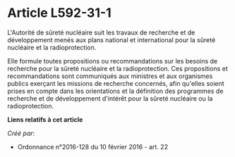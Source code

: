 # Article L592-31-1

L'Autorité de sûreté nucléaire suit les travaux de recherche et de développement menés aux plans national et international
pour la sûreté nucléaire et la radioprotection. 

Elle formule toutes propositions ou recommandations sur les besoins de recherche pour la sûreté nucléaire et la
radioprotection. Ces propositions et recommandations sont communiqués aux ministres et aux organismes publics exerçant les
missions de recherche concernés, afin qu'elles soient prises en compte dans les orientations et la définition des programmes
de recherche et de développement d'intérêt pour la sûreté nucléaire ou la radioprotection.

**Liens relatifs à cet article**

_Créé par_:

  - Ordonnance n°2016-128 du 10 février 2016 - art. 22
